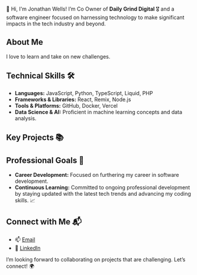 👋 Hi, I'm Jonathan Wells! I’m Co Owner of **Daily Grind Digital** 🎖️ and a software engineer focused on harnessing technology to make significant impacts in the tech industry and beyond.

## About Me
I love to learn and take on new challenges.

## Technical Skills 🛠️
- **Languages:** JavaScript, Python, TypeScript, Liquid, PHP
- **Frameworks & Libraries:** React, Remix, Node.js
- **Tools & Platforms:** GitHub, Docker, Vercel
- **Data Science & AI:** Proficient in machine learning concepts and data analysis.

## Key Projects 📚

## Professional Goals 🚀
- **Career Development:** Focused on furthering my career in software development.
- **Continuous Learning:** Committed to ongoing professional development by staying updated with the latest tech trends and advancing my coding skills. 📈

## Connect with Me 📬
- 📫 [Email](mailto:jonathan.wells2478@gmail.com)
- 🔗 [LinkedIn](https://www.linkedin.com/in/jonathan-wells-56364a28b)

I’m looking forward to collaborating on projects that are challenging. Let’s connect! 🌍
